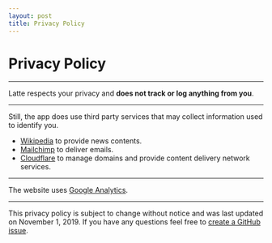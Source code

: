 ```yaml
---
layout: post
title: Privacy Policy
---
```


# Privacy Policy
* * *

Latte respects your privacy and **does not track or log anything from you**.

* * *

Still, the app does use third party services that may collect information used to identify you.

* [Wikipedia](https://foundation.wikimedia.org/wiki/Privacy_policy) to provide news contents.
* [Mailchimp](https://mailchimp.com/legal/privacy/) to deliver emails.
* [Cloudflare](https://www.cloudflare.com/privacypolicy/) to manage domains and provide content delivery network services.

* * *

The website uses [Google Analytics](https://support.google.com/analytics/answer/6004245?hl=en).

* * *

This privacy policy is subject to change without notice and was last updated on November 1, 2019. If you have any questions feel free to [create a GitHub issue](https://github.com/quanglam2807/latte/issues).
